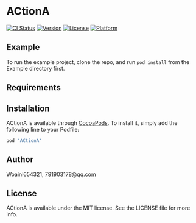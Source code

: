 # ACtionA

[![CI Status](https://img.shields.io/travis/Woaini654321/ACtionA.svg?style=flat)](https://travis-ci.org/Woaini654321/ACtionA)
[![Version](https://img.shields.io/cocoapods/v/ACtionA.svg?style=flat)](https://cocoapods.org/pods/ACtionA)
[![License](https://img.shields.io/cocoapods/l/ACtionA.svg?style=flat)](https://cocoapods.org/pods/ACtionA)
[![Platform](https://img.shields.io/cocoapods/p/ACtionA.svg?style=flat)](https://cocoapods.org/pods/ACtionA)

## Example

To run the example project, clone the repo, and run `pod install` from the Example directory first.

## Requirements

## Installation

ACtionA is available through [CocoaPods](https://cocoapods.org). To install
it, simply add the following line to your Podfile:

```ruby
pod 'ACtionA'
```

## Author

Woaini654321, 791903178@qq.com

## License

ACtionA is available under the MIT license. See the LICENSE file for more info.
